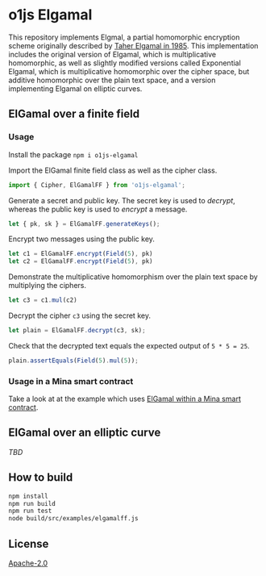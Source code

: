 # o1js Elgamal

This repository implements Elgmal, a partial homomorphic encryption scheme originally described by [Taher Elgamal in 1985](https://caislab.kaist.ac.kr/lecture/2010/spring/cs548/basic/B02.pdf). This implementation includes the original version of Elgamal, which is multiplicative homomorphic, as well as slightly modified versions called Exponential Elgamal, which is multiplicative homomorphic over the cipher space, but additive homomorphic over the plain text space, and a version implementing Elgamal on elliptic curves.

## ElGamal over a finite field

### Usage

Install the package `npm i o1js-elgamal`

Import the ElGamal finite field class as well as the cipher class.

```ts
import { Cipher, ElGamalFF } from 'o1js-elgamal';
```

Generate a secret and public key. The secret key is used to _decrypt_, whereas the public key is used to _encrypt_ a message.

```ts
let { pk, sk } = ElGamalFF.generateKeys();
```

Encrypt two messages using the public key.

```ts
let c1 = ElGamalFF.encrypt(Field(5), pk)
let c2 = ElGamalFF.encrypt(Field(5), pk)
```

Demonstrate the multiplicative homomorphism over the plain text space by multiplying the ciphers.

```ts
let c3 = c1.mul(c2)
```

Decrypt the cipher `c3` using the secret key.

```ts
let plain = ElGamalFF.decrypt(c3, sk);
```

Check that the decrypted text equals the expected output of `5 * 5 = 25`.

```ts
plain.assertEquals(Field(5).mul(5));
```

### Usage in a Mina smart contract

Take a look at at the example which uses [ElGamal within a Mina smart contract](https://github.com/Trivo25/o1js-elgamal/tree/main/src/examples).

## ElGamal over an elliptic curve

_TBD_

## How to build

```sh
npm install
npm run build
npm run test
node build/src/examples/elgamalff.js
```

## License

[Apache-2.0](LICENSE)
